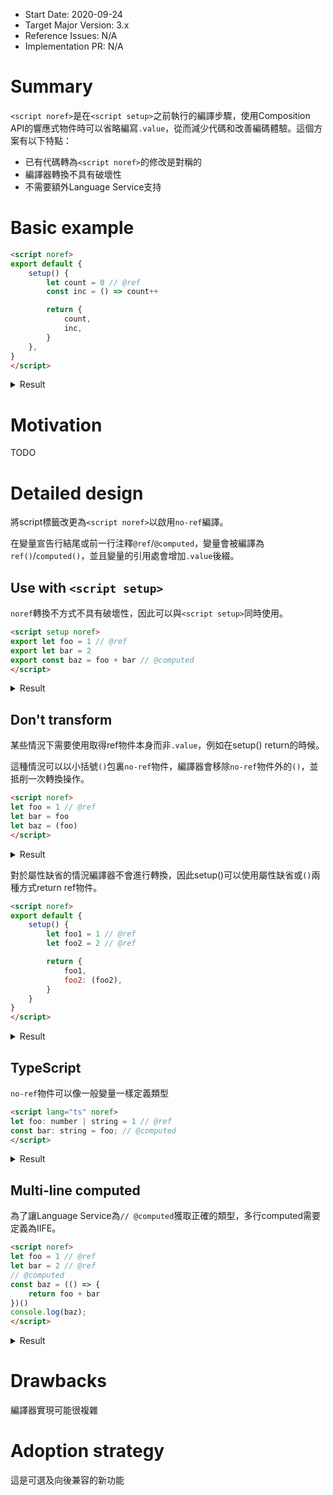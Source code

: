 - Start Date: 2020-09-24
- Target Major Version: 3.x
- Reference Issues: N/A
- Implementation PR: N/A

# Summary

`<script noref>`是在`<script setup>`之前執行的編譯步驟，使用Composition API的響應式物件時可以省略編寫`.value`，從而減少代碼和改善編碼體驗。這個方案有以下特點：

- 已有代碼轉為`<script noref>`的修改是對稱的
- 編譯器轉換不具有破壞性
- 不需要額外Language Service支持

# Basic example

```html
<script noref>
export default {
    setup() {
        let count = 0 // @ref
        const inc = () => count++

        return {
            count,
            inc,
        }
    },
}
</script>
```

<details>
<summary>Result</summary>

```html
<script>
import { ref } from 'vue'

export default {
    setup() {
        const count = ref(0)
        const inc = () => count.value++

        return {
            count,
            inc,
        }
    },
}
```
</details>

# Motivation

TODO

# Detailed design

將script標籤改更為`<script noref>`以啟用`no-ref`編譯。

在變量宣告行結尾或前一行注釋`@ref`/`@computed`，變量會被編譯為`ref()`/`computed()`，並且變量的引用處會增加`.value`後綴。

## Use with `<script setup>`

`noref`轉換不方式不具有破壞性，因此可以與`<script setup>`同時使用。

```html
<script setup noref>
export let foo = 1 // @ref
export let bar = 2
export const baz = foo + bar // @computed
</script>
```

<details>
<summary>Result</summary>

```html
<script setup>
import { ref, computed } from 'vue'

export const foo = ref(1)
export let bar = 2
export const baz = computed(() => foo.value + bar)
</script>
```
</details>

## Don't transform

某些情況下需要使用取得ref物件本身而非`.value`，例如在setup() return的時候。

這種情況可以以小括號`()`包裏`no-ref`物件，編譯器會移除`no-ref`物件外的`()`，並抵削一次轉換操作。

```html
<script noref>
let foo = 1 // @ref
let bar = foo
let baz = (foo)
</script>
```

<details>
<summary>Result</summary>

```html
<script>
import { ref } from 'vue'

const foo = ref(1)
let bar = foo.value
let baz = foo
</script>
```
</details>

對於屬性缺省的情況編譯器不會進行轉換，因此setup()可以使用屬性缺省或`()`兩種方式return ref物件。

```html
<script noref>
export default {
    setup() {
        let foo1 = 1 // @ref
        let foo2 = 2 // @ref

        return {
            foo1,
            foo2: (foo2),
        }
    }
}
</script>
```

<details>
<summary>Result</summary>

```html
<script>
import { ref } from 'vue'

export default {
    setup() {
        const foo1 = ref(1)
        const foo2 = ref(2)

        return {
            foo1,
            foo2: foo2,
        }
    }
}
</script>
```
</details>

## TypeScript

`no-ref`物件可以像一般變量一樣定義類型

```html
<script lang="ts" noref>
let foo: number | string = 1 // @ref
const bar: string = foo; // @computed
</script>
```

<details>
<summary>Result</summary>

```html
<script lang="ts">
import { ref, computed } from 'vue'

const foo = ref<number | string>(1)
const bar = computed<string>(() => foo.value)
</script>
```
</details>


## Multi-line computed

為了讓Language Service為`// @computed`獲取正確的類型，多行computed需要定義為IIFE。

```html
<script noref>
let foo = 1 // @ref
let bar = 2 // @ref
// @computed
const baz = (() => {
    return foo + bar
})()
console.log(baz);
</script>
```

<details>
<summary>Result</summary>

```html
<script>
import { ref, computed } from 'vue'

const foo = ref(1)
const bar = ref(2)
const baz = computed(() => {
    return foo.value + bar.value
})
console.log(baz.value);
</script>
```
</details>

# Drawbacks

編譯器實現可能很複雜

# Adoption strategy

這是可選及向後兼容的新功能
